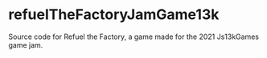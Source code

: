 # refuelTheFactoryJamGame13k
Source code for Refuel the Factory, a game made for the 2021 Js13kGames game jam.
